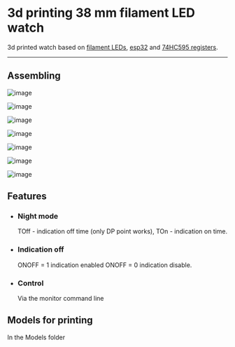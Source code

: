 # 3d printing 38 mm  filament LED watch

3d printed watch based on [filament LEDs][leds], [esp32][esp32] and [74HC595 registers][reg].

[leds]:  https://sl.aliexpress.ru/p?key=OmCQ3E4
[esp32]:  https://sl.aliexpress.ru/p?key=19CQ3Ba
[reg]:  https://sl.aliexpress.ru/p?key=3kCQ3af


---

## Аssembling

![image](https:/)

![image](https:/)

![image](https:/)

![image](https:/)

![image](https:/)

![image](https:/)

![image](https:/)


## Features

- ### Night mode

  TOff - indication off time (only DP point works), TOn - indication on time.

- ### Indication off

  ONOFF = 1 indication enabled ONOFF = 0 indication disable.

- ### Control

  Via the monitor command line

## Models for printing

In the Models folder


